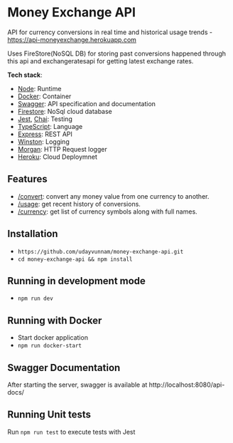 # Money Exchange API

API for currency conversions in real time and historical usage trends - https://api-moneyexchange.herokuapp.com

Uses FireStore(NoSQL DB) for storing past conversions happened through this api and exchangeratesapi for getting latest exchange rates.

**Tech stack**:

- [Node](https://angular.io): Runtime
- [Docker](https://www.docker.com): Container
- [Swagger](https://swagger.io): API specification and documentation
- [Firestore](https://firebase.google.com/docs/firestore): NoSql cloud database
- [Jest](https://jestjs.io), [Chai](https://www.chaijs.com): Testing
- [TypeScript](https://www.typescriptlang.org): Language
- [Express](https://expressjs.com): REST API
- [Winston](https://github.com/winstonjs/winston): Logging
- [Morgan](https://github.com/expressjs/morgan): HTTP Request logger
- [Heroku](https://devcenter.heroku.com/): Cloud Deploymnet

## Features

- [/convert](https://api-moneyexchange.herokuapp.com/v1/convert): convert any money value from one currency to another.
- [/usage](https://api-moneyexchange.herokuapp.com/v1/usage): get recent history of conversions.
- [/currency](https://api-moneyexchange.herokuapp.com/v1/currency): get list of currency symbols along with full names.

## Installation

- `https://github.com/udayvunnam/money-exchange-api.git`
- `cd money-exchange-api && npm install`

## Running in development mode

- `npm run dev`

## Running with Docker

- Start docker application
- `npm run docker-start`

## Swagger Documentation

After starting the server, swagger is available at http://localhost:8080/api-docs/


## Running Unit tests

Run `npm run test` to execute tests with Jest
